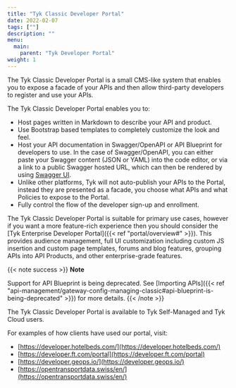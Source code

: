 ```yaml
---
title: "Tyk Classic Developer Portal"
date: 2022-02-07
tags: [""]
description: ""
menu:
  main:
    parent: "Tyk Developer Portal"
weight: 1
---
```


The Tyk Classic Developer Portal is a small CMS-like system that enables you to expose a facade of your APIs and then allow third-party developers to register and use your APIs.

The Tyk Classic Developer Portal enables you to:

*   Host pages written in Markdown to describe your API and product.
*   Use Bootstrap based templates to completely customize the look and feel.
*   Host your API documentation in Swagger/OpenAPI or API Blueprint for developers to use. In the case of Swagger/OpenAPI, you can either paste your Swagger content (JSON or YAML) into the code editor, or via a link to a public Swagger hosted URL, which can then be rendered by using [Swagger UI](https://swagger.io/tools/swagger-ui/).
*   Unlike other platforms, Tyk will not auto-publish your APIs to the Portal, instead they are presented as a facade, you choose what APIs and what Policies to expose to the Portal.
*   Fully control the flow of the developer sign-up and enrollment.

The Tyk Classic Developer Portal is suitable for primary use cases, however if you want a more feature-rich experience then you should consider the [Tyk Enterprise Developer Portal]({{< ref "portal/overview#" >}}). This provides audience management, full UI customization including custom JS insertion and custom page templates, forums and blog features, grouping APIs into API Products, and other enterprise-grade features.

{{< note success >}}
**Note**  

Support for API Blueprint is being deprecated. See [Importing APIs]({{< ref "api-management/gateway-config-managing-classic#api-blueprint-is-being-deprecated" >}}) for more details.
{{< /note >}}

The Tyk Classic Developer Portal is available to Tyk Self-Managed and Tyk Cloud users.

For examples of how clients have used our portal, visit:

- [https://developer.hotelbeds.com/](https://developer.hotelbeds.com/)
- [https://developer.ft.com/portal](https://developer.ft.com/portal)
- [https://developer.geops.io/](https://developer.geops.io/)
- [https://opentransportdata.swiss/en/](https://opentransportdata.swiss/en/)
